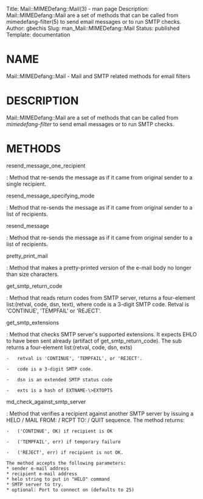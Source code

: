 Title: Mail::MIMEDefang::Mail(3) - man page
Description: Mail::MIMEDefang::Mail are a set of methods that can be called from mimedefang-filter(5) to send email messages or to run SMTP checks.
Author: gbechis
Slug: man_Mail::MIMEDefang::Mail
Status: published
Template: documentation

# NAME

Mail::MIMEDefang::Mail - Mail and SMTP related methods for email filters

# DESCRIPTION

Mail::MIMEDefang::Mail are a set of methods that can be called from
*mimedefang-filter* to send email messages or to run SMTP checks.

# METHODS

resend_message_one_recipient

:   Method that re-sends the message as if it came from original sender
    to a single recipient.

resend_message_specifying_mode

:   Method that re-sends the message as if it came from original sender
    to a list of recipients.

resend_message

:   Method that re-sends the message as if it came from original sender
    to a list of recipients.

pretty_print_mail

:   Method that makes a pretty-printed version of the e-mail body no
    longer than size characters.

get_smtp_return_code

:   Method that reads return codes from SMTP server, returns a
    four-element list:(retval, code, dsn, text), where code is a 3-digit
    SMTP code. Retval is 'CONTINUE', 'TEMPFAIL' or 'REJECT'.

get_smtp_extensions

:   Method that checks SMTP server\'s supported extensions. It expects
    EHLO to have been sent already (artifact of get_smtp_return_code).
    The sub returns a four-element list:(retval, code, dsn, exts)

    -   retval is 'CONTINUE', 'TEMPFAIL', or 'REJECT'.

    -   code is a 3-digit SMTP code.

    -   dsn is an extended SMTP status code

    -   exts is a hash of EXTNAME-\>EXTOPTS

md_check_against_smtp_server

:   Method that verifies a recipient against another SMTP server by
    issuing a HELO / MAIL FROM: / RCPT TO: / QUIT sequence. The method
    returns:

    -   ('CONTINUE', OK) if recipient is OK

    -   ('TEMPFAIL', err) if temporary failure

    -   ('REJECT', err) if recipient is not OK.

    The method accepts the following parameters:
    * sender e-mail address
    * recipient e-mail address
    * helo string to put in "HELO" command
    * SMTP server to try.
    * optional: Port to connect on (defaults to 25)
